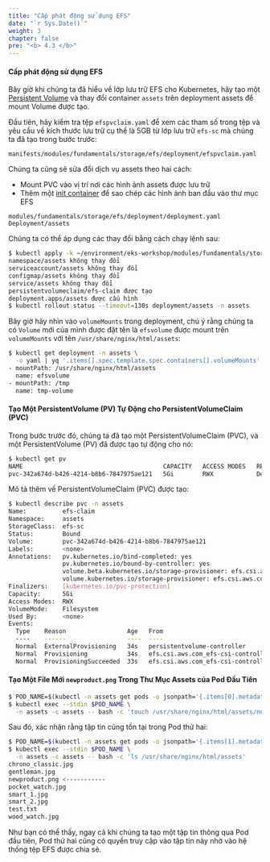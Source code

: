 ```yaml
---
title: "Cấp phát động sử dụng EFS"
date: "`r Sys.Date()`"
weight: 3
chapter: false
pre: "<b> 4.3 </b>"
---
```


#### Cấp phát động sử dụng EFS

Bây giờ khi chúng ta đã hiểu về lớp lưu trữ EFS cho Kubernetes, hãy tạo một [Persistent Volume](https://kubernetes.io/docs/concepts/storage/persistent-volumes/) và thay đổi container `assets` trên deployment assets để mount Volume được tạo.

Đầu tiên, hãy kiểm tra tệp `efspvclaim.yaml` để xem các tham số trong tệp và yêu cầu về kích thước lưu trữ cụ thể là 5GB từ lớp lưu trữ `efs-sc` mà chúng ta đã tạo trong bước trước:

```file
manifests/modules/fundamentals/storage/efs/deployment/efspvclaim.yaml
```

Chúng ta cũng sẽ sửa đổi dịch vụ assets theo hai cách:

- Mount PVC vào vị trí nơi các hình ảnh assets được lưu trữ
- Thêm một [init container](https://kubernetes.io/docs/concepts/workloads/pods/init-containers/) để sao chép các hình ảnh ban đầu vào thư mục EFS

```kustomization
modules/fundamentals/storage/efs/deployment/deployment.yaml
Deployment/assets
```

Chúng ta có thể áp dụng các thay đổi bằng cách chạy lệnh sau:

```bash
$ kubectl apply -k ~/environment/eks-workshop/modules/fundamentals/storage/efs/deployment
namespace/assets không thay đổi
serviceaccount/assets không thay đổi
configmap/assets không thay đổi
service/assets không thay đổi
persistentvolumeclaim/efs-claim được tạo
deployment.apps/assets được cấu hình
$ kubectl rollout status --timeout=130s deployment/assets -n assets
```

Bây giờ hãy nhìn vào `volumeMounts` trong deployment, chú ý rằng chúng ta có `Volume` mới của mình được đặt tên là `efsvolume` được mount trên `volumeMounts` với tên `/usr/share/nginx/html/assets`:

```bash
$ kubectl get deployment -n assets \
  -o yaml | yq '.items[].spec.template.spec.containers[].volumeMounts'
- mountPath: /usr/share/nginx/html/assets
  name: efsvolume
- mountPath: /tmp
  name: tmp-volume
```

#### Tạo Một PersistentVolume (PV) Tự Động cho PersistentVolumeClaim (PVC)

Trong bước trước đó, chúng ta đã tạo một PersistentVolumeClaim (PVC), và một PersistentVolume (PV) đã được tạo tự động cho nó:

```bash
$ kubectl get pv
NAME                                       CAPACITY   ACCESS MODES   RECLAIM POLICY   STATUS   CLAIM                                 STORAGECLASS   REASON   AGE
pvc-342a674d-b426-4214-b8b6-7847975ae121   5Gi        RWX            Delete           Bound    assets/efs-claim                      efs-sc                  2m33s
```

Mô tả thêm về PersistentVolumeClaim (PVC) được tạo:

```bash
$ kubectl describe pvc -n assets
Name:          efs-claim
Namespace:     assets
StorageClass:  efs-sc
Status:        Bound
Volume:        pvc-342a674d-b426-4214-b8b6-7847975ae121
Labels:        <none>
Annotations:   pv.kubernetes.io/bind-completed: yes
               pv.kubernetes.io/bound-by-controller: yes
               volume.beta.kubernetes.io/storage-provisioner: efs.csi.aws.com
               volume.kubernetes.io/storage-provisioner: efs.csi.aws.com
Finalizers:    [kubernetes.io/pvc-protection]
Capacity:      5Gi
Access Modes:  RWX
VolumeMode:    Filesystem
Used By:       <none>
Events:
  Type    Reason                 Age   From                                                                                      Message
  ----    ------                 ----  ----                                                                                      -------
  Normal  ExternalProvisioning   34s   persistentvolume-controller                                                               waiting for a volume to be created, either by external provisioner "efs.csi.aws.com" or manually created by system administrator
  Normal  Provisioning           34s   efs.csi.aws.com_efs-csi-controller-6b4ff45b65-fzqjb_7efe91cc-099a-45c7-8419-6f4b0a4f9e01  External provisioner is provisioning volume for claim "assets/efs-claim"
  Normal  ProvisioningSucceeded  33s   efs.csi.aws.com_efs-csi-controller-6b4ff45b65-fzqjb_7efe91cc-099a-45c7-8419-6f4b0a4f9e01  Successfully provisioned volume pvc-342a674d-b426-4214-b8b6-7847975ae121
```

#### Tạo Một File Mới `newproduct.png` Trong Thư Mục Assets của Pod Đầu Tiên

```bash
$ POD_NAME=$(kubectl -n assets get pods -o jsonpath='{.items[0].metadata.name}')
$ kubectl exec --stdin $POD_NAME \
  -n assets -c assets -- bash -c 'touch /usr/share/nginx/html/assets/newproduct.png'
```

Sau đó, xác nhận rằng tập tin cũng tồn tại trong Pod thứ hai:

```bash
$ POD_NAME=$(kubectl -n assets get pods -o jsonpath='{.items[1].metadata.name}')
$ kubectl exec --stdin $POD_NAME \
  -n assets -c assets -- bash -c 'ls /usr/share/nginx/html/assets'
chrono_classic.jpg
gentleman.jpg
newproduct.png <-----------
pocket_watch.jpg
smart_1.jpg
smart_2.jpg
test.txt
wood_watch.jpg
```

Như bạn có thể thấy, ngay cả khi chúng ta tạo một tập tin thông qua Pod đầu tiên, Pod thứ hai cũng có quyền truy cập vào tập tin này nhờ vào hệ thống tệp EFS được chia sẻ.